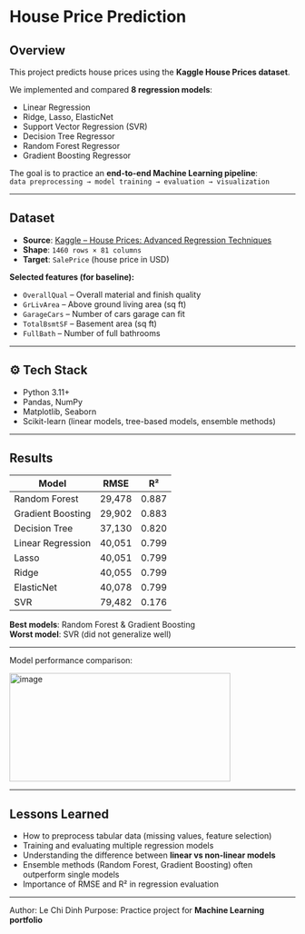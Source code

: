 # House Price Prediction

## Overview
This project predicts house prices using the **Kaggle House Prices dataset**.  

We implemented and compared **8 regression models**:
- Linear Regression
- Ridge, Lasso, ElasticNet
- Support Vector Regression (SVR)
- Decision Tree Regressor
- Random Forest Regressor
- Gradient Boosting Regressor

The goal is to practice an **end-to-end Machine Learning pipeline**:  
`data preprocessing → model training → evaluation → visualization`

---

## Dataset
- **Source**: [Kaggle – House Prices: Advanced Regression Techniques](https://www.kaggle.com/c/house-prices-advanced-regression-techniques)  
- **Shape**: `1460 rows × 81 columns`  
- **Target**: `SalePrice` (house price in USD)  

**Selected features (for baseline):**
- `OverallQual` – Overall material and finish quality  
- `GrLivArea` – Above ground living area (sq ft)  
- `GarageCars` – Number of cars garage can fit  
- `TotalBsmtSF` – Basement area (sq ft)  
- `FullBath` – Number of full bathrooms  

---

## ⚙️ Tech Stack
- Python 3.11+  
- Pandas, NumPy  
- Matplotlib, Seaborn  
- Scikit-learn (linear models, tree-based models, ensemble methods)  

---

## Results

| Model              |   RMSE    |   R²    |
|--------------------|-----------|---------|
| Random Forest      | 29,478    | 0.887   |
| Gradient Boosting  | 29,902    | 0.883   |
| Decision Tree      | 37,130    | 0.820   |
| Linear Regression  | 40,051    | 0.799   |
| Lasso              | 40,051    | 0.799   |
| Ridge              | 40,055    | 0.799   |
| ElasticNet         | 40,078    | 0.799   |
| SVR                | 79,482    | 0.176   |

**Best models**: Random Forest & Gradient Boosting  
**Worst model**: SVR (did not generalize well)

---

Model performance comparison:

<img width="389" height="191" alt="image" src="https://github.com/user-attachments/assets/959464bb-b90c-4530-af56-b906ef7c7be8" />


---

## Lessons Learned
- How to preprocess tabular data (missing values, feature selection)  
- Training and evaluating multiple regression models  
- Understanding the difference between **linear vs non-linear models**  
- Ensemble methods (Random Forest, Gradient Boosting) often outperform single models  
- Importance of RMSE and R² in regression evaluation  

---

Author: Le Chi Dinh
Purpose: Practice project for **Machine Learning portfolio**
